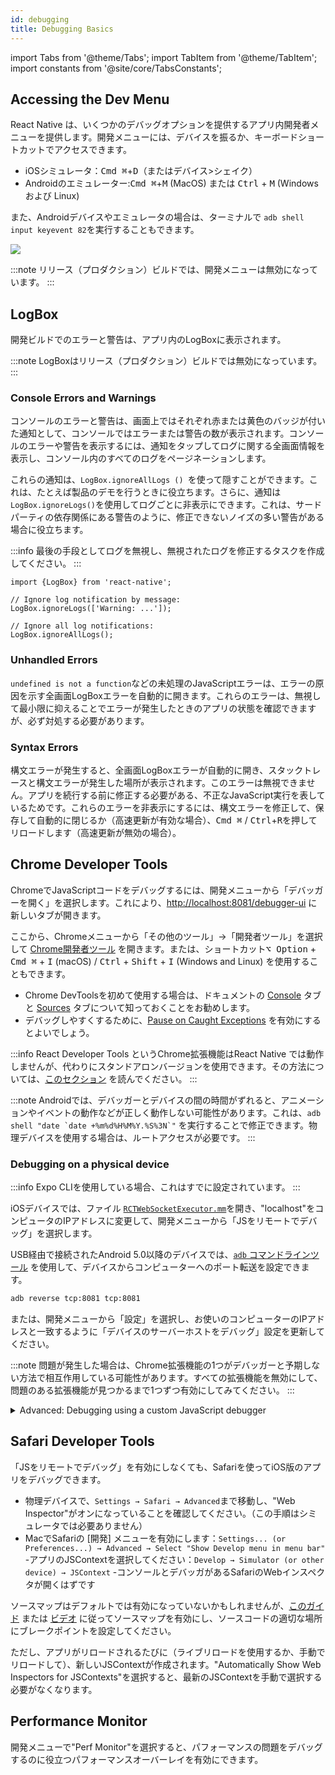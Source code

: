 ```yaml
---
id: debugging
title: Debugging Basics
---
```


import Tabs from '@theme/Tabs'; import TabItem from '@theme/TabItem'; import constants from '@site/core/TabsConstants';

## Accessing the Dev Menu

React Native は、いくつかのデバッグオプションを提供するアプリ内開発者メニューを提供します。開発メニューには、デバイスを振るか、キーボードショートカットでアクセスできます。

- iOSシミュレータ：<kbd>Cmd ⌘</kbd>+<kbd>D</kbd>（またはデバイス>シェイク）
- Androidのエミュレーター:<kbd>Cmd ⌘</kbd>+<kbd>M</kbd> (MacOS) または <kbd>Ctrl</kbd> + <kbd>M</kbd> (Windows および Linux)

また、Androidデバイスやエミュレータの場合は、ターミナルで `adb shell input keyevent 82`を実行することもできます。

![](/docs/assets/DevMenu.png)

:::note
リリース（プロダクション）ビルドでは、開発メニューは無効になっています。
:::

## LogBox

開発ビルドでのエラーと警告は、アプリ内のLogBoxに表示されます。

:::note
LogBoxはリリース（プロダクション）ビルドでは無効になっています。
:::

### Console Errors and Warnings

コンソールのエラーと警告は、画面上ではそれぞれ赤または黄色のバッジが付いた通知として、コンソールではエラーまたは警告の数が表示されます。コンソールのエラーや警告を表示するには、通知をタップしてログに関する全画面情報を表示し、コンソール内のすべてのログをページネーションします。

これらの通知は、`LogBox.ignoreAllLogs () `を使って隠すことができます。これは、たとえば製品のデモを行うときに役立ちます。さらに、通知は`LogBox.ignoreLogs()`を使用してログごとに非表示にできます。これは、サードパーティの依存関係にある警告のように、修正できないノイズの多い警告がある場合に役立ちます。

:::info
最後の手段としてログを無視し、無視されたログを修正するタスクを作成してください。
:::

```tsx
import {LogBox} from 'react-native';

// Ignore log notification by message:
LogBox.ignoreLogs(['Warning: ...']);

// Ignore all log notifications:
LogBox.ignoreAllLogs();
```

### Unhandled Errors

`undefined is not a function`などの未処理のJavaScriptエラーは、エラーの原因を示す全画面LogBoxエラーを自動的に開きます。これらのエラーは、無視して最小限に抑えることでエラーが発生したときのアプリの状態を確認できますが、必ず対処する必要があります。

### Syntax Errors

構文エラーが発生すると、全画面LogBoxエラーが自動的に開き、スタックトレースと構文エラーが発生した場所が表示されます。このエラーは無視できません。アプリを続行する前に修正する必要がある、不正なJavaScript実行を表しているためです。これらのエラーを非表示にするには、構文エラーを修正して、保存して自動的に閉じるか（高速更新が有効な場合）、<kbd>Cmd ⌘</kbd> / <kbd>Ctrl</kbd>+<kbd>R</kbd>を押してリロードします（高速更新が無効の場合）。

## Chrome Developer Tools

ChromeでJavaScriptコードをデバッグするには、開発メニューから「デバッガーを開く」を選択します。これにより、[http://localhost:8081/debugger-ui](http://localhost:8081/debugger-ui) に新しいタブが開きます。

ここから、Chromeメニューから「その他のツール」→「開発者ツール」を選択して [Chrome開発者ツール](https://developer.chrome.com/devtools) を開きます。または、ショートカット<kbd>⌥ Option</kbd> + <kbd>Cmd ⌘</kbd> + <kbd>I</kbd> (macOS) / <kbd>Ctrl</kbd> + <kbd>Shift</kbd> + <kbd>I</kbd> (Windows and Linux) を使用することもできます。

- Chrome DevToolsを初めて使用する場合は、ドキュメントの [Console](https://developer.chrome.com/docs/devtools/#console) タブと [Sources](https://developer.chrome.com/docs/devtools/#sources) タブについて知っておくことをお勧めします。
- デバッグしやすくするために、[Pause on Caught Exceptions](https://developer.chrome.com/docs/devtools/javascript/breakpoints/#exceptions) を有効にするとよいでしょう。

:::info
React Developer Tools というChrome拡張機能はReact Native では動作しませんが、代わりにスタンドアロンバージョンを使用できます。その方法については、[このセクション](react-devtools) を読んでください。
:::

:::note
Androidでは、デバッガーとデバイスの間の時間がずれると、アニメーションやイベントの動作などが正しく動作しない可能性があります。これは、`` adb shell "date `date +%m%d%H%M%Y.%S%3N`" `` を実行することで修正できます。物理デバイスを使用する場合は、ルートアクセスが必要です。
:::

### Debugging on a physical device

:::info
Expo CLIを使用している場合、これはすでに設定されています。
:::

<Tabs groupId="platform" defaultValue={constants.defaultPlatform} values={constants.platforms} className="pill-tabs">
<TabItem value="ios">

iOSデバイスでは、ファイル [`RCTWebSocketExecutor.mm`](https://github.com/facebook/react-native/blob/master/packages/react-native/React/CoreModules/RCTWebSocketExecutor.mm)を開き、"localhost"をコンピュータのIPアドレスに変更して、開発メニューから「JSをリモートでデバッグ」を選択します。

</TabItem>
<TabItem value="android">

USB経由で接続されたAndroid 5.0以降のデバイスでは、[`adb` コマンドラインツール](http://developer.android.com/tools/help/adb.html) を使用して、デバイスからコンピューターへのポート転送を設定できます。

```sh
adb reverse tcp:8081 tcp:8081
```

または、開発メニューから「設定」を選択し、お使いのコンピューターのIPアドレスと一致するように「デバイスのサーバーホストをデバッグ」設定を更新してください。

</TabItem>
</Tabs>

:::note
問題が発生した場合は、Chrome拡張機能の1つがデバッガーと予期しない方法で相互作用している可能性があります。すべての拡張機能を無効にして、問題のある拡張機能が見つかるまで1つずつ有効にしてみてください。
:::

<details>
<summary>Advanced: Debugging using a custom JavaScript debugger</summary>

Chromeデベロッパーツールの代わりにカスタムJavaScriptデバッガーを使用するには、`REACT_DEBUGGER` 環境変数を、カスタムデバッガーを起動するコマンドに設定します。その後、開発メニューから「デバッガーを開く」を選択してデバッグを開始できます。

デバッガーは、すべてのプロジェクトルートのリストをスペースで区切って受け取ります。たとえば、`REACT_DEBUGGER="node /path/to/launchDebugger.js --port 2345 --type ReactNative"` を設定した場合、コマンド`node /path/to/launchDebugger.js --port 2345 --type ReactNative /path/to/reactNative/app`がデバッガーの起動に使用されます。

:::note
この方法で実行されるカスタムデバッガーコマンドは、有効期間が短いプロセスで、200キロバイトを超える出力を生成しないようにする必要があります。
:::

</details>

## Safari Developer Tools

「JSをリモートでデバッグ」を有効にしなくても、Safariを使ってiOS版のアプリをデバッグできます。

- 物理デバイスで、`Settings → Safari → Advanced`まで移動し、"Web Inspector"がオンになっていることを確認してください。（この手順はシミュレータでは必要ありません）
- MacでSafariの [開発] メニューを有効にします：`Settings... (or Preferences...) → Advanced → Select "Show Develop menu in menu bar"`
-アプリのJSContextを選択してください：`Develop → Simulator (or other device) → JSContext`
-コンソールとデバッガがあるSafariのWebインスペクタが開くはずです

ソースマップはデフォルトでは有効になっていないかもしれませんが、[このガイド](http://blog.nparashuram.com/2019/10/debugging-react-native-ios-apps-with.html) または [ビデオ](https://www.youtube.com/watch?v=GrGqIIz51k4) に従ってソースマップを有効にし、ソースコードの適切な場所にブレークポイントを設定してください。

ただし、アプリがリロードされるたびに（ライブリロードを使用するか、手動でリロードして）、新しいJSContextが作成されます。"Automatically Show Web Inspectors for JSContexts"を選択すると、最新のJSContextを手動で選択する必要がなくなります。

## Performance Monitor

開発メニューで"Perf Monitor"を選択すると、パフォーマンスの問題をデバッグするのに役立つパフォーマンスオーバーレイを有効にできます。
